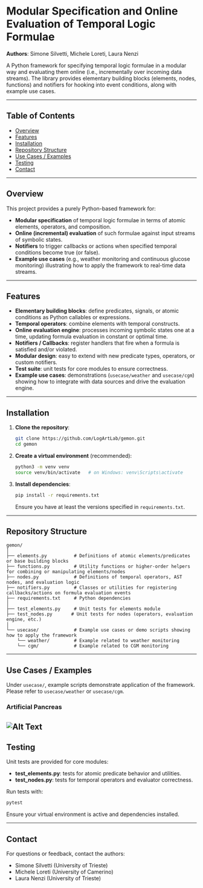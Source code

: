 # Modular Specification and Online Evaluation of Temporal Logic Formulae

**Authors**: Simone Silvetti, Michele Loreti, Laura Nenzi

A Python framework for specifying temporal logic formulae in a modular way and evaluating them online (i.e., incrementally over incoming data streams). The library provides elementary building blocks (elements, nodes, functions) and notifiers for hooking into event conditions, along with example use cases.

---

## Table of Contents

- [Overview](#overview)
- [Features](#features)
- [Installation](#installation)
- [Repository Structure](#repository-structure)
- [Use Cases / Examples](#use-cases--examples)
- [Testing](#testing)
- [Contact](#contact)

---

## Overview

This project provides a purely Python-based framework for:
- **Modular specification** of temporal logic formulae in terms of atomic elements, operators, and composition.
- **Online (incremental) evaluation** of such formulae against input streams of symbolic states.
- **Notifiers** to trigger callbacks or actions when specified temporal conditions become true (or false).
- **Example use cases** (e.g., weather monitoring and continuous glucose monitoring) illustrating how to apply the framework to real-time data streams.

---

## Features

- **Elementary building blocks**: define predicates, signals, or atomic conditions as Python callables or expressions.
- **Temporal operators**: combine elements with temporal constructs.
- **Online evaluation engine**: processes incoming symbolic states one at a time, updating formula evaluation in constant or optimal time.
- **Notifiers / Callbacks**: register handlers that fire when a formula is satisfied and/or violated.
- **Modular design**: easy to extend with new predicate types, operators, or custom notifiers.
- **Test suite**: unit tests for core modules to ensure correctness.
- **Example use cases**: demonstrations (`usecase/weather` and `usecase/cgm`) showing how to integrate with data sources and drive the evaluation engine.

---

## Installation

1. **Clone the repository**:
   ```bash
   git clone https://github.com/LogArtLab/gemon.git
   cd gemon
   ```
2. **Create a virtual environment** (recommended):
   ```bash
   python3 -m venv venv
   source venv/bin/activate   # on Windows: venv\Scripts\activate
   ```
3. **Install dependencies**:
   ```bash
   pip install -r requirements.txt
   ```
   Ensure you have at least the versions specified in `requirements.txt`.

---

## Repository Structure

```
gemon/
│
├── elements.py          # Definitions of atomic elements/predicates or base building blocks
├── functions.py         # Utility functions or higher-order helpers for combining or manipulating elements/nodes
├── nodes.py             # Definitions of temporal operators, AST nodes, and evaluation logic
├── notifiers.py         # Classes or utilities for registering callbacks/actions on formula evaluation events
├── requirements.txt     # Python dependencies
│
├── test_elements.py     # Unit tests for elements module
├── test_nodes.py       # Unit tests for nodes (operators, evaluation engine, etc.)
│
└── usecase/             # Example use cases or demo scripts showing how to apply the framework
    └── weather/         # Example related to weather monitoring
    └── cgm/             # Example related to CGM monitoring
```
---
## Use Cases / Examples

Under `usecase/`, example scripts demonstrate application of the framework. Please refer to `usecase/weather` or `usecase/cgm`.
### Artificial Pancreas
![Alt Text]([https://media.giphy.com/media/vFKqnCdLPNOKc/giphy.gif](https://github.com/LogArtLab/gemon/blob/main/usecase/cgm/fig/gif_cgm.gif))
---

## Testing

Unit tests are provided for core modules:
- **test_elements.py**: tests for atomic predicate behavior and utilities.
- **test_nodes.py**: tests for temporal operators and evaluator correctness.

Run tests with:
```bash
pytest
```
Ensure your virtual environment is active and dependencies installed.

---

## Contact

For questions or feedback, contact the authors:
- Simone Silvetti (University of Trieste)
- Michele Loreti (University of Camerino)
- Laura Nenzi (University of Trieste)
